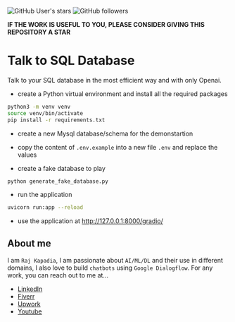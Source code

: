 ![GitHub User's stars](https://img.shields.io/github/stars/RajKKapadia?style=for-the-badge)
![GitHub followers](https://img.shields.io/github/followers/RajKKapadia?style=for-the-badge)

**IF THE WORK IS USEFUL TO YOU, PLEASE CONSIDER GIVING THIS REPOSITORY A STAR**

# Talk to SQL Database
Talk to your SQL database in the most efficient way and with only Openai.

* create a Python virtual environment and install all the required packages
```bash
python3 -m venv venv
source venv/bin/activate
pip install -r requirements.txt
```

* create a new Mysql database/schema for the demonstartion

* copy the content of `.env.example` into a new file `.env` and replace the values

* create a fake database to play
```bash
python generate_fake_database.py 
```

* run the application
```bash
uvicorn run:app --reload
```

* use the application at
http://127.0.0.1:8000/gradio/

## About me
I am `Raj Kapadia`, I am passionate about `AI/ML/DL` and their use in different domains, I also love to build `chatbots` using `Google Dialogflow`. For any work, you can reach out to me at...

* [LinkedIn](https://www.linkedin.com/in/rajkkapadia/)
* [Fiverr](https://www.fiverr.com/rajkkapadia​)
* [Upwork](https://www.upwork.com/freelancers/~0176aeacfcff7f1fc2)
* [Youtube](https://www.youtube.com/channel/UCOT01XvBSj12xQsANtTeAcQ)
